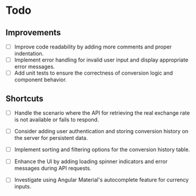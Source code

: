 # Todo

## Improvements

- [ ] Improve code readability by adding more comments and proper indentation.
- [ ] Implement error handling for invalid user input and display appropriate error messages.
- [ ] Add unit tests to ensure the correctness of conversion logic and component behavior.

## Shortcuts

- [ ] Handle the scenario where the API for retrieving the real exchange rate is not available or fails to respond.
- [ ] Consider adding user authentication and storing conversion history on the server for persistent data.
- [ ] Implement sorting and filtering options for the conversion history table.
- [ ] Enhance the UI by adding loading spinner indicators and error messages during API requests.
- [ ] Investigate using Angular Material's autocomplete feature for currency inputs.


